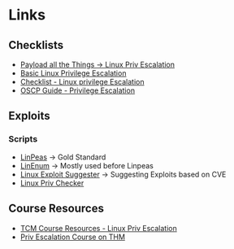 


# Links


## Checklists
- [Payload all the Things -> Linux Priv Escalation](https://github.com/swisskyrepo/PayloadsAllTheThings/blob/master/Methodology%20and%20Resources/Linux%20-%20Privilege%20Escalation.md)
- [Basic Linux Privilege Escalation](https://blog.g0tmi1k.com/2011/08/basic-linux-privilege-escalation/)
- [Checklist - Linux privilege Escalation](https://book.hacktricks.xyz/linux-hardening/linux-privilege-escalation-checklist)
- [OSCP Guide - Privilege Escalation](https://sushant747.gitbooks.io/total-oscp-guide/content/privilege_escalation_-_linux.html)

## Exploits

### Scripts

- [LinPeas](https://github.com/carlospolop/PEASS-ng/tree/master/linPEAS) -> Gold Standard
- [LinEnum](https://github.com/rebootuser/LinEnum) -> Mostly used before Linpeas
- [Linux Exploit Suggester](https://github.com/The-Z-Labs/linux-exploit-suggester) -> Suggesting Exploits based on CVE
- [Linux Priv Checker](https://github.com/sleventyeleven/linuxprivchecker)


## Course Resources
- [TCM Course Resources - Linux Priv Escalation](https://github.com/TCM-Course-Resources/Linux-Privilege-Escalation-Resources)
- [Priv Escalation Course on THM](https://tryhackme.com/room/linuxprivescarena)
